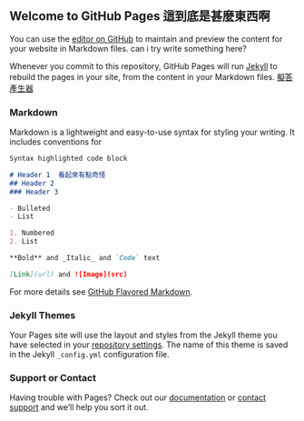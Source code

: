## Welcome to GitHub Pages 這到底是甚麼東西啊

You can use the [editor on GitHub](https://github.com/lilianakaki/lilianakaki.github.io/edit/master/index.md) to maintain and preview the content for your website in Markdown files. can i try write something here?

Whenever you commit to this repository, GitHub Pages will run [Jekyll](https://jekyllrb.com/) to rebuild the pages in your site, from the content in your Markdown files.
[擬答產生器](https://github.com/lilianakaki/lilianakaki.github.io/blob/master/index.md)

### Markdown

Markdown is a lightweight and easy-to-use syntax for styling your writing. It includes conventions for

```markdown
Syntax highlighted code block

# Header 1  看起來有點奇怪
## Header 2
### Header 3

- Bulleted
- List

1. Numbered
2. List

**Bold** and _Italic_ and `Code` text

[Link](url) and ![Image](src)
```

For more details see [GitHub Flavored Markdown](https://guides.github.com/features/mastering-markdown/).

### Jekyll Themes

Your Pages site will use the layout and styles from the Jekyll theme you have selected in your [repository settings](https://github.com/lilianakaki/lilianakaki.github.io/settings). The name of this theme is saved in the Jekyll `_config.yml` configuration file.

### Support or Contact

Having trouble with Pages? Check out our [documentation](https://help.github.com/categories/github-pages-basics/) or [contact support](https://github.com/contact) and we’ll help you sort it out.
